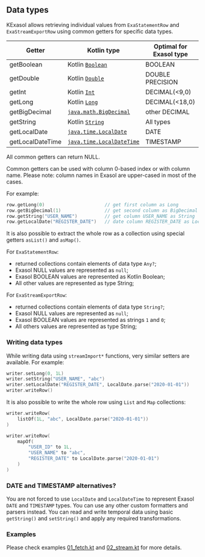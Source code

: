 ## Data types

KExasol allows retrieving individual values from `ExaStatementRow` and `ExaStreamExportRow` using common getters for specific data types.

| Getter | Kotlin type | Optimal for Exasol type |
| --- | --- | --- |
| getBoolean | Kotlin [`Boolean`](https://kotlinlang.org/api/latest/jvm/stdlib/kotlin/-boolean/) | BOOLEAN |
| getDouble | Kotlin [`Double`](https://kotlinlang.org/api/latest/jvm/stdlib/kotlin/-double/) | DOUBLE PRECISION |
| getInt | Kotlin [`Int`](https://kotlinlang.org/api/latest/jvm/stdlib/kotlin/-int/) | DECIMAL(<9,0) |
| getLong | Kotlin [`Long`](https://kotlinlang.org/api/latest/jvm/stdlib/kotlin/-long/) | DECIMAL(<18,0) |
| getBigDecimal | [`java.math.BigDecimal`](https://kotlinlang.org/api/latest/jvm/stdlib/kotlin/java.math.-big-decimal/) | other DECIMAL |
| getString | Kotlin [`String`](https://kotlinlang.org/api/latest/jvm/stdlib/kotlin/-string/) | All types |
| getLocalDate | [`java.time.LocalDate`](https://docs.oracle.com/javase/8/docs/api/java/time/LocalDate.html) | DATE |
| getLocalDateTime | [`java.time.LocalDateTime`](https://docs.oracle.com/javase/8/docs/api/java/time/LocalDateTime.html) | TIMESTAMP |

All common getters can return NULL.

Common getters can be used with column 0-based index or with column name. Please note: column names in Exasol are upper-cased in most of the cases.

For example:

```kotlin
row.getLong(0)                      // get first column as Long
row.getBigDecimal(1)                // get second column as BigDecimal
row.getString("USER_NAME")          // get column USER_NAME as String
row.getLocalDate("REGISTER_DATE")   // date column REGISTER_DATE as LocalDate
```

It is also possible to extract the whole row as a collection using special getters `asList()` and `asMap()`.

For `ExaStatementRow`:
- returned collections contain elements of data type `Any?`;
- Exasol NULL values are represented as `null`;
- Exasol BOOLEAN values are represented as Kotlin Boolean;
- All other values are represented as type String;

For `ExaStreamExportRow`:
- returned collections contain elements of data type `String?`;
- Exasol NULL values are represented as `null`;
- Exasol BOOLEAN values are represented as strings `1` and `0`;
- All others values are represented as type String;

### Writing data types

While writing data using `streamImport*` functions, very similar setters are available. For example:

```kotlin
writer.setLong(0, 1L)                                                      // set first column as Long
writer.setString("USER_NAME", "abc")                                       // set column USER_NAME as String
writer.setLocalDate("REGISTER_DATE", LocalDate.parse("2020-01-01"))        // set column REGISTER_DATE as LocalDate
writer.writeRow()                                                          // flush row
```

It is also possible to write the whole row using `List` and `Map` collections:

```kotlin
writer.writeRow(
    listOf(1L, "abc", LocalDate.parse("2020-01-01"))
)

writer.writeRow(
    mapOf(
        "USER_ID" to 1L,
        "USER_NAME" to "abc",
        "REGISTER_DATE" to LocalDate.parse("2020-01-01")
    )
)
```

### DATE and TIMESTAMP alternatives?

You are not forced to use `LocalDate` and `LocalDateTime` to represent Exasol `DATE` and `TIMESTAMP` types. You can use any other custom formatters and parsers instead. You can read and write temporal data using basic `getString()` and `setString()` and apply any required transformations.

### Examples

Please check examples [01_fetch.kt](/examples/01_fetch.kt) and [02_stream.kt](/examples/02_stream.kt) for more details.
